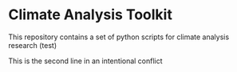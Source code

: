 # Climate Analysis Toolkit

This repository contains a set of python scripts for climate analysis research (test)

This is the second line in an intentional conflict
